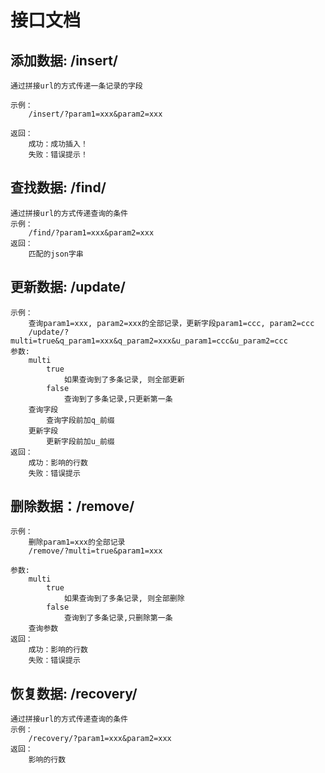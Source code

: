 # 接口文档
    
## 添加数据: /insert/

    通过拼接url的方式传递一条记录的字段
    
    示例：
        /insert/?param1=xxx&param2=xxx
        
    返回：
        成功：成功插入！
        失败：错误提示！
        
        
## 查找数据: /find/
    
    通过拼接url的方式传递查询的条件
    示例：
        /find/?param1=xxx&param2=xxx
    返回：
        匹配的json字串
        
        
## 更新数据: /update/

    示例：
        查询param1=xxx, param2=xxx的全部记录，更新字段param1=ccc, param2=ccc
        /update/?multi=true&q_param1=xxx&q_param2=xxx&u_param1=ccc&u_param2=ccc
    参数: 
        multi
            true 
                如果查询到了多条记录, 则全部更新
            false
                查询到了多条记录,只更新第一条
        查询字段
            查询字段前加q_前缀
        更新字段     
            更新字段前加u_前缀
    返回：
        成功：影响的行数
        失败：错误提示
    

## 删除数据：/remove/
    
    示例：
        删除param1=xxx的全部记录
        /remove/?multi=true&param1=xxx
        
    参数: 
        multi
            true 
                如果查询到了多条记录, 则全部删除
            false
                查询到了多条记录,只删除第一条
        查询参数
    返回：
        成功：影响的行数
        失败：错误提示        
    
## 恢复数据: /recovery/
    
    通过拼接url的方式传递查询的条件
    示例：
        /recovery/?param1=xxx&param2=xxx
    返回：
        影响的行数
        
        
    
        

